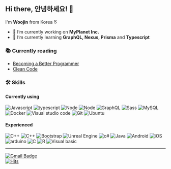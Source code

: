 
## Hi there, 안녕하세요! 👋 

I'm **Woojin** from Korea <img title="South Korea" alt="South Korea" src="https://image.flaticon.com/icons/svg/197/197582.svg" width="15"/>

- 🔭 I’m currently working on **MyPlanet Inc.**
- 🌱 I’m currently learning **GraphQL, Nexus, Prisma** and **Typescript**

### 📚 Currently reading
- [Becoming a Better Programmer](https://isbndb.com/book/9781491905531)
- [Clean Code](https://isbndb.com/book/9780136083252)


### 🛠 Skills
#### Currently using
<img alt="Javascript" src="https://img.shields.io/badge/-Javascript-F7DF1E?style=flat&logo=javascript&logoColor=black" /> <img alt="typescript" src="https://img.shields.io/badge/-Typescript-007ACC?style=flat&logo=typescript&logoColor=white" /> <img alt="Node" src="https://img.shields.io/badge/-Node.js-339933?style=flat&logo=node.js&logoColor=white" /> <img alt="Node" src="https://img.shields.io/badge/-React-61dafb?style=flat&logo=react&logoColor=black" /> <img alt="GraphQL" src="https://img.shields.io/badge/-GraphQL-e10098?style=flat&logo=graphql&logoColor=white" /> <img alt="Sass" src="https://img.shields.io/badge/-Sass-cc6699?style=flat&logo=sass&logoColor=white" /> <img alt="MySQL" src="https://img.shields.io/badge/-MySQL-4479A1?style=flat&logo=mysql&logoColor=white" /> <img alt="Docker" src="https://img.shields.io/badge/-Docker-2496ed?style=flat&logo=docker&logoColor=white" /> <img alt="Visual studio code" src="https://img.shields.io/badge/-VSCode-007acc?style=flat&logo=visualstudiocode&logoColor=white" /> <img alt="Git" src="https://img.shields.io/badge/-Git-f05032?style=flat&logo=git&logoColor=white" /> <img alt="Ubuntu" src="https://img.shields.io/badge/-Ubuntu-e95420?style=flat&logo=ubuntu&logoColor=white" />

#### Experienced
<img alt="C++" src="https://img.shields.io/badge/-C++-00599c?style=flat&logo=cplusplus&logoColor=white" /> <img alt="C++" src="https://img.shields.io/badge/-Python-3776ab?style=flat&logo=python&logoColor=white" /> <img alt="Bootstrap" src="https://img.shields.io/badge/-Bootstrap-563d7c?style=flat&logo=bootstrap&logoColor=white" /> <img alt="Unreal Engine" src="https://img.shields.io/badge/-Unreal Engine 4-313131?style=flat&logo=unrealengine&logoColor=white" /> <img alt="c#" src="https://img.shields.io/badge/-C Sharp-239120?style=flat&logo=csharp&logoColor=white" /> <img alt="Java" src="https://img.shields.io/badge/-Java-007396?style=flat&logo=java&logoColor=white" /> <img alt="Android" src="https://img.shields.io/badge/-Android-3ddc84?style=flat&logo=android&logoColor=white" /> <img alt="iOS" src="https://img.shields.io/badge/-Objective C-000000?style=flat&logo=ios&logoColor=white" /> <img alt="arduino" src="https://img.shields.io/badge/-arduino-00979d?style=flat&logo=arduino&logoColor=white" /> <img alt="C" src="https://img.shields.io/badge/-C-a8b9cc?style=flat&logo=c&logoColor=black" /> <img alt="R" src="https://img.shields.io/badge/-R-276dc3?style=flat&logo=r&logoColor=white" />
 <img alt="Visual basic" src="https://img.shields.io/badge/-Visual basic-lightgrey" />
 
<hr>

[![Gmail Badge](https://img.shields.io/badge/Gmail-d14836?style=flat&logo=Gmail&logoColor=white&link=mailto:dev.woojin.lee@gmail.com)](mailto:dev.woojin.lee@gmail.com)
<br>
[![Hits](https://hits.seeyoufarm.com/api/count/incr/badge.svg?url=https%3A%2F%2Fgithub.com%2Fwjlee0908&count_bg=%2379C83D&title_bg=%23555555&icon=&icon_color=%23E7E7E7&title=hits&edge_flat=false)](https://hits.seeyoufarm.com)
